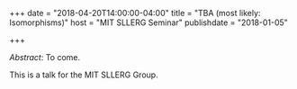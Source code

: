 +++
date = "2018-04-20T14:00:00-04:00"
title = "TBA (most likely: Isomorphisms)"
host = "MIT SLLERG Seminar"
publishdate = "2018-01-05"

+++

*Abstract*: To come.

This is a talk for the MIT SLLERG Group.